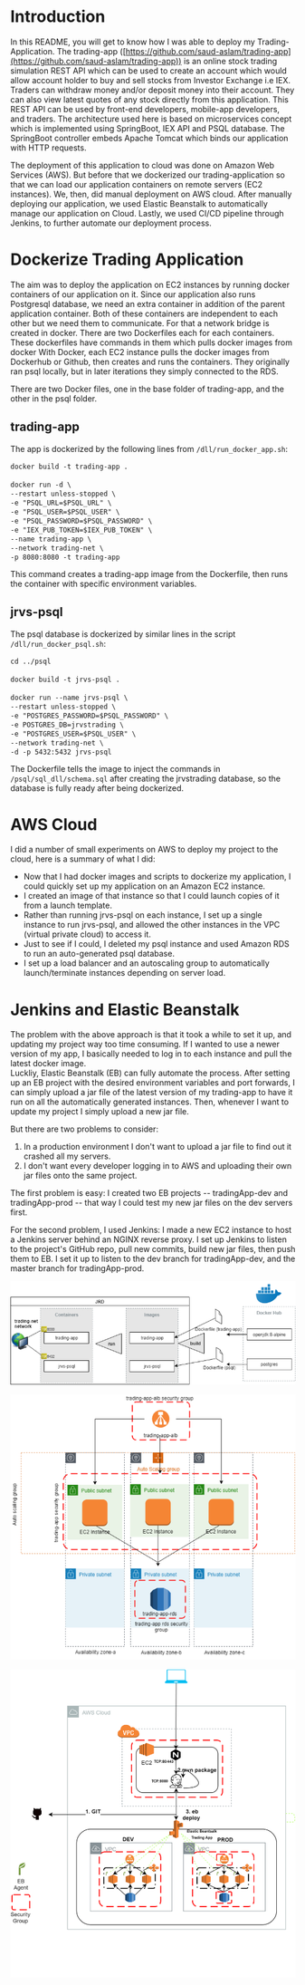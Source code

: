 

# Introduction
In this README, you will get to know how I was able to deploy my Trading-Application. The trading-app ([https://github.com/saud-aslam/trading-app](https://github.com/saud-aslam/trading-app)) is an online stock trading simulation REST API which can be used to create an account which would allow account holder to buy and sell stocks from Investor Exchange i.e IEX. Traders can withdraw money and/or deposit money into their account. They can also view latest quotes of any stock directly from this application. This REST API can be used by front-end developers, mobile-app developers, and traders. The architecture used here is based on microservices concept which is implemented using SpringBoot, IEX API and PSQL database. The SpringBoot controller embeds Apache Tomcat which binds our application with HTTP requests.

The deployment of this application to cloud was done on Amazon Web Services (AWS). But before that we dockerized our trading-application so that we can load our application containers on remote servers (EC2 instances). We, then, did manual deployment on AWS cloud. After manually deploying our application, we used Elastic Beanstalk to automatically manage our application on Cloud. Lastly, we used CI/CD pipeline through Jenkins, to further automate our deployment process.


# Dockerize Trading Application

The aim was to deploy the application on EC2 instances by running docker containers of our application on it. Since our application also runs Postgresql database, we need an extra container in addition of the parent application container. Both of these containers are independent to each other but we need them to communicate. For that a network bridge is created in docker. There are two Dockerfiles each for each containers. These dockerfiles have commands in them which pulls docker images from docker 
With Docker, each EC2 instance pulls the docker images from Dockerhub or Github, then creates and runs the containers. They originally ran psql locally, but in later iterations they simply connected to the RDS.


There are two Docker files, one in the base folder of trading-app, and the other in the psql folder.

## trading-app

The app is dockerized by the following lines from  `/dll/run_docker_app.sh`:

```
docker build -t trading-app .

docker run -d \
--restart unless-stopped \
-e "PSQL_URL=$PSQL_URL" \
-e "PSQL_USER=$PSQL_USER" \
-e "PSQL_PASSWORD=$PSQL_PASSWORD" \
-e "IEX_PUB_TOKEN=$IEX_PUB_TOKEN" \
--name trading-app \
--network trading-net \
-p 8080:8080 -t trading-app

```

This command creates a trading-app image from the Dockerfile, then runs the container with specific environment variables.

## jrvs-psql

The psql database is dockerized by similar lines in the script  `/dll/run_docker_psql.sh`:

```
cd ../psql

docker build -t jrvs-psql .

docker run --name jrvs-psql \
--restart unless-stopped \
-e "POSTGRES_PASSWORD=$PSQL_PASSWORD" \
-e POSTGRES_DB=jrvstrading \
-e "POSTGRES_USER=$PSQL_USER" \
--network trading-net \
-d -p 5432:5432 jrvs-psql

```

The Dockerfile tells the image to inject the commands in  `/psql/sql_dll/schema.sql`  after creating the jrvstrading database, so the database is fully ready after being dockerized.

# AWS Cloud

I did a number of small experiments on AWS to deploy my project to the cloud, here is a summary of what I did:

-   Now that I had docker images and scripts to dockerize my application, I could quickly set up my application on an Amazon EC2 instance.
-   I created an image of that instance so that I could launch copies of it from a launch template.
-   Rather than running jrvs-psql on each instance, I set up a single instance to run jrvs-psql, and allowed the other instances in the VPC (virtual private cloud) to access it.
-   Just to see if I could, I deleted my psql instance and used Amazon RDS to run an auto-generated psql database.
-   I set up a load balancer and an autoscaling group to automatically launch/terminate instances depending on server load.



# Jenkins and Elastic Beanstalk

The problem with the above approach is that it took a while to set it up, and updating my project way too time consuming. If I wanted to use a newer version of my app, I basically needed to log in to each instance and pull the latest docker image.  
Luckliy, Elastic Beanstalk (EB) can fully automate the process. After setting up an EB project with the desired environment variables and port forwards, I can simply upload a jar file of the latest version of my trading-app to have it run on all the automatically generated instances. Then, whenever I want to update my project I simply upload a new jar file.

But there are two problems to consider:

1.  In a production environment I don't want to upload a jar file to find out it crashed all my servers.
2.  I don't want every developer logging in to AWS and uploading their own jar files onto the same project.

The first problem is easy: I created two EB projects -- tradingApp-dev and tradingApp-prod -- that way I could test my new jar files on the dev servers first.

For the second problem, I used Jenkins: I made a new EC2 instance to host a Jenkins server behind an NGINX reverse proxy. I set up Jenkins to listen to the project's GitHub repo, pull new commits, build new jar files, then push them to EB. I set it up to listen to the dev branch for tradingApp-dev, and the master branch for tradingApp-prod.


  <img src="src/assets/images/docker.png" alt="docker"></p>
    <img src="src/assets/images/trading-aws.png" alt="aws"></p>

  <img src="src/assets/images/Jenkins.png" alt="jenkins"></p>

<!--stackedit_data:
eyJoaXN0b3J5IjpbLTIxMDQzNDcwNzAsNDc0MzE5MTk0LC0zMD
UwMTc5ODAsMTgyNzAxMzgxMSwtMTYxNzYxODgyMiwyMDY4MjMx
OTM3LC0zOTQzMTc4MTBdfQ==
-->